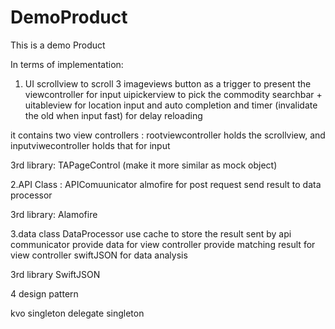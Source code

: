 # DemoProduct

This is a demo Product

In terms of implementation:
1. UI
scrollview to scroll 3 imageviews
button as a trigger to present the viewcontroller for input
uipickerview to pick the commodity
searchbar + uitableview for location input and auto completion and timer (invalidate the old when input fast) for delay reloading

it contains two view controllers : rootviewcontroller holds the scrollview, and inputviwecontroller holds that for input

3rd library: TAPageControl (make it more similar as mock object)


2.API
Class : APIComuunicator
almofire for post request
send result to data processor

3rd library: Alamofire

3.data
class DataProcessor 
use cache to store the result sent by api communicator
provide data for view controller
provide matching result for view controller
swiftJSON for data analysis

3rd library SwiftJSON



4 design pattern

kvo
singleton
delegate
singleton
